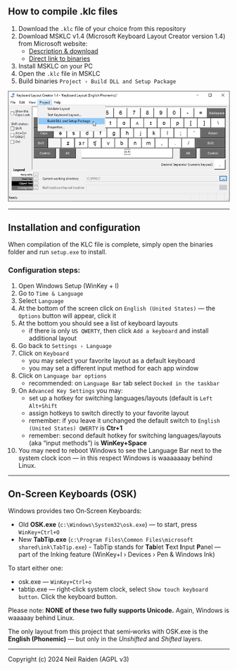 
## How to compile .klc files

1. Download the `.klc` file of your choice from this repository
2. Download MSKLC v1.4 (Microsoft Keyboard Layout Creator version 1.4) from Microsoft website:
    - [Description & download](https://www.microsoft.com/en-us/download/details.aspx?id=102134)
    - [Direct link to binaries](https://download.microsoft.com/download/6/f/5/6f5ce43a-e892-4fd1-b9a6-1a0cbb64e6e2/MSKLC.exe>)
3. Install MSKLC on your PC
4. Open the `.klc` file in MSKLC
5. Build binaries `Project › Build DLL and Setup Package`

![Building Layout](./MSKLC.png "Building Keyboard Layout with MSKLC")

-----

## Installation and configuration

When compilation of the KLC file is complete, simply open the binaries folder and run `setup.exe` to install.

### Configuration steps:

1. Open Windows Setup (WinKey + I)
2. Go to `Time & Language`
3. Select `Language`
4. At the bottom of the screen click on `English (United States)` — the `Options` button will appear, click it
5. At the bottom you should see a list of keyboard layouts
    - if there is only `US QWERTY`, then click `Add a keyboard` and install additional layout
6. Go back to `Settings › Language`
7. Click on `Keyboard`
    - you may select your favorite layout as a default keyboard
	- you may set a different input method for each app window
8. Click on `Language bar options`
    - recommended: on `Language Bar` tab select `Docked in the taskbar`
9. On `Advanced Key Settings` you may:
    - set up a hotkey for switching languages/layouts (default is `Left Alt+Shift`
	- assign hotkeys to switch directly to your favorite layout
	- remember: if you leave it unchanged the default switch to `English (United States) QWERTY` is **Ctr+1**
	- remember: second default hotkey for switching languages/layouts (aka “input methods”) is **WinKey+Space**
10. You may need to reboot Windows to see the Language Bar next to the system clock icon — in this respect Windows is waaaaaaay behind Linux.

-----

## On-Screen Keyboards (OSK)

Windows provides two On‑Screen Keyboards:

 * Old **OSK.exe** (`c:\Windows\System32\osk.exe`) — to start, press `WinKey+Ctrl+O`
 * New **TabTip.exe** (`c:\Program Files\Common Files\microsoft shared\ink\TabTip.exe`) - TabTip stands for **Tab**let **T**ext **I**nput **P**anel — part of the Inking feature (WinKey+I › Devices › Pen & Windows Ink)

To start either one:

 * osk.exe — `WinKey+Ctrl+o`
 * tabtip.exe — right‑click system clock, select `Show touch keyboard button`. Click the keyboard button.

Please note: **NONE of these two fully supports Unicode.** Again, Windows is waaaaay behind Linux.

The only layout from this project that semi‑works with OSK.exe is the **English (Phonemic)** — but only in the *Unshifted* and *Shifted* layers.

-----
Copyright (c) 2024 Neil Raiden (AGPL v3)
